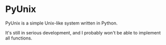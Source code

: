 # PyUnix
PyUnix is a simple Unix-like system written in Python.

It's still in serious development, and I probably won't be able to implement all functions.
